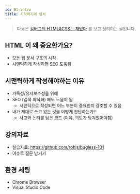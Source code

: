 ```yaml
---
id: 01-intro
title: 시작하기에 앞서
---
```


> 다음은 [김버그의 HTML&CSS는 재밌다](https://edu.goorm.io/learn/lecture/20583/%EA%B9%80%EB%B2%84%EA%B7%B8%EC%9D%98-html-css%EB%8A%94-%EC%9E%AC%EB%B0%8C%EB%8B%A4) 를 보고 정리하는 글입니다.

## HTML 이 왜 중요한가요?

- 모든 웹 문서 구조의 시작
- 시맨틱하게 작성하면 SEO 도움됨

## 시맨틱하게 작성해야하는 이유

- 가독성/유지보수성을 위해
- SEO (검색 최적화) 에도 도움이 됨
  - 시맨틱으로 작성되면 어느 부분이 중요한지 강조할 수 있음
- 내가 제대로 쓰고 있는 것을 어떻게 판단하는가?
  - 사고와 논리를 담은 코드 (이유, 의도가 담겨있어야함)

## 강의자료

- 실습자료: https://github.com/rohjs/bugless-101
- 이슈로 질문 남기기

## 환경 세팅

- Chrome Browser
- Visual Studio Code
